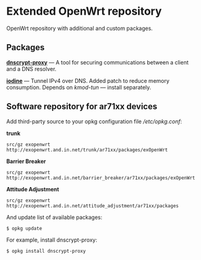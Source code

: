 # Extended OpenWrt repository #
OpenWrt repository with additional and custom packages.

## Packages ##
[**dnscrypt-proxy**](http://dnscrypt.org/) — A tool for securing communications between a client and a DNS resolver.

[**iodine**](http://code.kryo.se/iodine/) — Tunnel IPv4 over DNS. Added patch to reduce memory consumption. Depends on *kmod-tun* — install separately.

## Software repository for ar71xx devices ##
Add third-party source to your opkg configuration file */etc/opkg.conf*:

**trunk**

    src/gz exopenwrt http://exopenwrt.and.in.net/trunk/ar71xx/packages/exOpenWrt

**Barrier Breaker**

    src/gz exopenwrt http://exopenwrt.and.in.net/barrier_breaker/ar71xx/packages/exOpenWrt

**Attitude Adjustment**

    src/gz exopenwrt http://exopenwrt.and.in.net/attitude_adjustment/ar71xx/packages

And update list of available packages:

    $ opkg update

For example, install dnscrypt-proxy:

    $ opkg install dnscrypt-proxy
